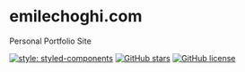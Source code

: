 # emilechoghi.com
Personal Portfolio Site

[![style: styled-components](https://img.shields.io/badge/style-%F0%9F%92%85%20styled--components-orange.svg?colorB=daa357&colorA=db748e)](https://github.com/styled-components/styled-components) [![GitHub stars](https://img.shields.io/github/stars/echoghi/emilechoghi.com.svg)](https://github.com/echoghi/emilechoghi.com/stargazers) 
[![GitHub license](https://img.shields.io/github/license/echoghi/emilechoghi.com.svg)](https://github.com/echoghi/emilechoghi.com/blob/master/LICENSE)

